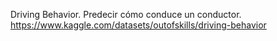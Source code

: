 Driving Behavior. Predecir cómo conduce un conductor.
https://www.kaggle.com/datasets/outofskills/driving-behavior

